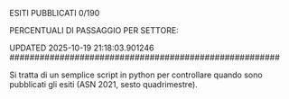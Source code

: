 ESITI PUBBLICATI 0/190 

PERCENTUALI DI PASSAGGIO PER SETTORE:

UPDATED 2025-10-19 21:18:03.901246
###################################################### 

Si tratta di un semplice script in python per controllare quando sono pubblicati gli esiti (ASN 2021, sesto quadrimestre).

